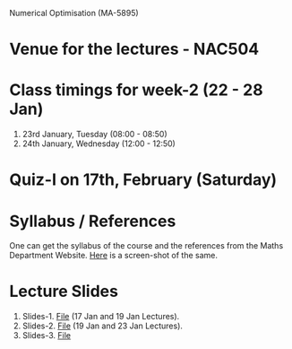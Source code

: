 Numerical Optimisation (MA-5895)
# Venue for the lectures - NAC504
# Class timings for week-2 (22 - 28 Jan)
1. 23rd January, Tuesday (08:00 - 08:50)
2. 24th January, Wednesday (12:00 - 12:50)

# Quiz-I on 17th, February (Saturday)

# Syllabus / References 
One can get the syllabus of the course and the references from the Maths Department Website. [Here](Lecture_slides_etc/MA-5895_syllabus.png) is a screen-shot of the same.

# Lecture Slides
1. Slides-1. [File](Lecture_slides_etc/slides-1.pdf) (17 Jan and 19 Jan Lectures).
2. Slides-2. [File](Lecture_slides_etc/slides-2.pdf) (19 Jan and 23 Jan Lectures).
3. Slides-3. [File](Lecture_slides_etc/slides-3.pdf)
